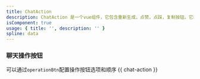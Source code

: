 ```yaml
---
title: ChatAction
description: ChatAction 是一个vue组件，它包含重新生成，点赞，点踩，复制按钮。它内置Clipboard可以复制聊天内容，提供按钮的交互样式，监听operation事件由业务层实现具体逻辑
isComponent: true
usage: { title: '', description: '' }
spline: data
---
```


### 聊天操作按钮
可以通过`operationBtn`配置操作按钮选项和顺序
{{ chat-action }}




